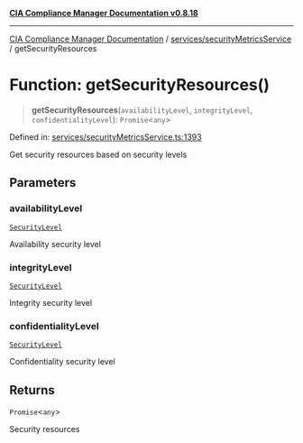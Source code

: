 [**CIA Compliance Manager Documentation v0.8.18**](../../../README.md)

***

[CIA Compliance Manager Documentation](../../../modules.md) / [services/securityMetricsService](../README.md) / getSecurityResources

# Function: getSecurityResources()

> **getSecurityResources**(`availabilityLevel`, `integrityLevel`, `confidentialityLevel`): `Promise`\<`any`\>

Defined in: [services/securityMetricsService.ts:1393](https://github.com/Hack23/cia-compliance-manager/blob/509f2f6138f4e24aa7fe1ae9432ec1ccefbe5f32/src/services/securityMetricsService.ts#L1393)

Get security resources based on security levels

## Parameters

### availabilityLevel

[`SecurityLevel`](../../../types/cia/type-aliases/SecurityLevel.md)

Availability security level

### integrityLevel

[`SecurityLevel`](../../../types/cia/type-aliases/SecurityLevel.md)

Integrity security level

### confidentialityLevel

[`SecurityLevel`](../../../types/cia/type-aliases/SecurityLevel.md)

Confidentiality security level

## Returns

`Promise`\<`any`\>

Security resources
